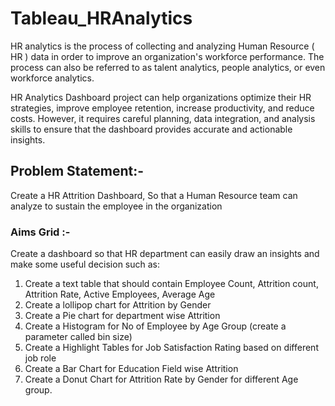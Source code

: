 # Tableau_HRAnalytics

HR analytics is the process of collecting and analyzing Human Resource ( HR ) data in order to improve an organization's workforce performance. The process can also be referred to as talent analytics, people analytics, or even workforce analytics.

HR Analytics Dashboard project can help organizations optimize their HR strategies, improve employee retention, increase productivity, and reduce costs. However, it requires careful planning, data integration, and analysis skills to ensure that the dashboard provides accurate and actionable insights.

## Problem Statement:- 
Create a HR Attrition Dashboard, So that a Human Resource team can analyze to sustain the employee in the organization 

### Aims Grid :-
Create a dashboard so that HR department can easily draw an insights and make some useful decision such as:
1.	Create a text table that should contain Employee Count, Attrition count, Attrition Rate, Active Employees, Average Age 
2.	Create a lollipop chart for Attrition by Gender
3.	Create a Pie chart for department wise Attrition 
4.	Create a Histogram for No of Employee by Age Group (create a parameter called bin size) 
5.	Create a Highlight Tables for Job Satisfaction Rating based on different job role
6.	Create a Bar Chart for Education Field wise Attrition 
7.	Create a Donut Chart for Attrition Rate by Gender for different Age group.
